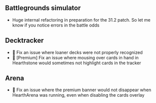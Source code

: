 ## Battlegrounds simulator

-   Huge internal refactoring in preparation for the 31.2 patch. So let me know if you notice errors in the battle odds

## Decktracker

-   🐞 Fix an issue where loaner decks were not properly recognized
-   🐞 [Premium] Fix an issue where mousing over cards in hand in Hearthstone would sometimes not highlight cards in the tracker

## Arena

-   🐞 Fix an issue where the premium banner would not disappear when HearthArena was running, even when disabling the cards overlay
